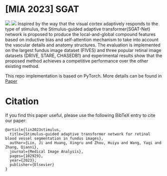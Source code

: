# [MIA 2023] SGAT
![](https://ars.els-cdn.com/content/image/1-s2.0-S1361841523001895-ga1_lrg.jpg)
![](https://ars.els-cdn.com/content/image/1-s2.0-S1361841523001895-gr6_lrg.jpg)
Inspired by the way that the visual cortex adaptively responds to the type of stimulus, the Stimulus-guided adaptive transformer(SGAT-Net) network is proposed to produce the local-and-global compound features based on inductive bias and self-attention mechanism to take into account the vascular details and anatomy structures. The evaluation is implemented on the largest fundus image dataset (FIVES) and three popular retinal image datasets (DRIVE, STARE, CHASEDB1) and experimental results show that the proposed method achieves a competitive performance over the other existing method.

This repo implementation is based on PyTorch. More details can be found in [Paper](https://doi.org/10.1016/j.media.2023.102929)

# Citation
If you find this paper useful, please use the following BibTeX entry to cite our paper:

```
@article{lin2023stimulus,
  title={Stimulus-guided adaptive transformer network for retinal blood vessel segmentation in fundus images},
  author={Lin, Ji and Huang, Xingru and Zhou, Huiyu and Wang, Yaqi and Zhang, Qianni},
  journal={Medical Image Analysis},
  pages={102929},
  year={2023},
  publisher={Elsevier}
}
```
